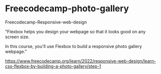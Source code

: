 # Freecodecamp-photo-gallery
Freecodecamp-Responsive-web-design

"Flexbox helps you design your webpage so that it looks good on any screen size.

In this course, you'll use Flexbox to build a responsive photo gallery webpage."

https://www.freecodecamp.org/learn/2022/responsive-web-design/learn-css-flexbox-by-building-a-photo-gallery/step-1

